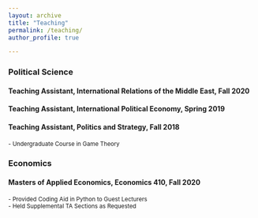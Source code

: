 ```yaml
---
layout: archive
title: "Teaching"
permalink: /teaching/
author_profile: true

---
```




### Political Science


#### Teaching Assistant, International Relations of the Middle East,  Fall 2020

#### Teaching Assistant, International Political Economy,  Spring 2019

#### Teaching Assistant, Politics and Strategy,  Fall 2018

<sub>- Undergraduate Course in Game Theory</sub>

### Economics

#### Masters of Applied Economics, Economics 410, Fall 2020

<sub>- Provided Coding Aid in Python to Guest Lecturers   </sub>  
<sub>- Held Supplemental TA Sections as Requested   </sub>

